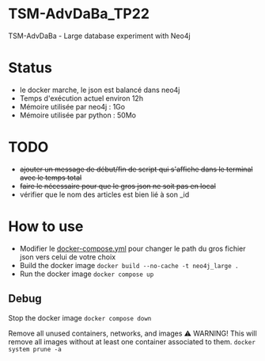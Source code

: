 # TSM-AdvDaBa_TP22
TSM-AdvDaBa - Large database experiment with Neo4j

# Status
- le docker marche, le json est balancé dans neo4j
- Temps d'exécution actuel environ 12h
- Mémoire utilisée par neo4j : 1Go
- Mémoire utilisée par python : 50Mo

# TODO
- ~~ajouter un message de début/fin de script qui s'affiche dans le terminal avec le temps total~~
- ~~faire le nécessaire pour que le gros json ne soit pas en local~~
- vérifier que le nom des articles est bien lié à son _id

# How to use
- Modifier le [docker-compose.yml](docker-compose.yml) pour changer le path du gros fichier json vers celui de votre choix
- Build the docker image
    `docker build --no-cache -t neo4j_large .`
- Run the docker image
    `docker compose up`

## Debug
Stop the docker image
`docker compose down`

Remove all unused containers, networks, and images
⚠️ WARNING! This will remove all images without at least one container associated to them.
`docker system prune -a`